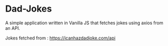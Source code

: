 # Dad-Jokes
A simple application written in Vanilla JS that fetches jokes using axios from an API. 

Jokes fetched from : https://icanhazdadjoke.com/api
